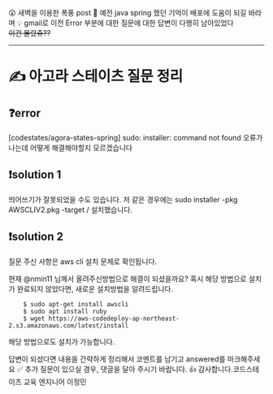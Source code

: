 😲 새벽을 이용한 폭풍 post
📖 예전 java spring 했던 기억이 배포에 도움이 되길 바라며
💡 gmail로 이전 Error 부분에 대한 질문에 대한 답변이 다행히 남아있었다  
~~이건 몰랐쥬??~~

---

# ✍ 아고라 스테이츠 질문 정리

## ❓error

[codestates/agora-states-spring] sudo: installer: command not found 오류가 나는데 어떻게 해결해야할지 모르겠습니다

## ❗solution 1

띄어쓰기가 잘못되었을 수도 있습니다.
저 같은 경우에는
sudo installer -pkg AWSCLIV2.pkg -target /
설치했습니다.

## ❗solution 2

질문 주신 사항은 aws cli 설치 문제로 확인됩니다.

현재 @nmin11 님께서 올려주신방법으로 해결이 되셨을까요?
혹시 해당 방법으로 설치가 완료되지 않았다면, 새로운 설치방법을 알려드립니다.

```
    $ sudo apt-get install awscli
    $ sudo apt install ruby
    $ wget https://aws-codedeploy-ap-northeast-2.s3.amazonaws.com/latest/install

```

해당 방법으로도 설치가 가능합니다.

답변이 되셨다면 내용을 간략하게 정리해서 코멘트를 남기고 answered를 마크해주세요 ✅
추가 질문이 있으실 경우, 댓글을 달아 주시기 바랍니다. 👍 감사합니다.코드스테이츠 교육 엔지니어 이정민
